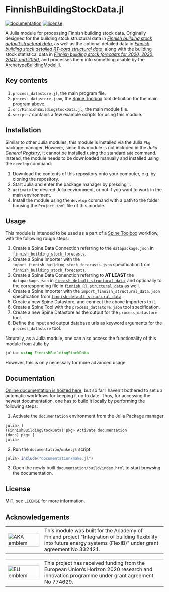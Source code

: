 # FinnishBuildingStockData.jl

[![documentation](https://img.shields.io/badge/documentation-latest-blue)](https://vttresearch.github.io/FinnishBuildingStockData/)
[![license](https://img.shields.io/badge/license-MIT-brightgreen)](https://mit-license.org/)

A Julia module for processing Finnish building stock data.
Originally designed for the building stock structural data in
[*Finnish building stock default structural data*](http://urn.fi/urn:nbn:fi:att:6c6697fc-c601-40b7-a1c9-ad85b0423d38),
as well as the optional detailed data in
[*Finnish building stock detailed RT-card structural data*](http://urn.fi/urn:nbn:fi:att:61b72dc7-2e51-4598-bd65-95b099fabd0c),
along with the building stock statistical data in
[*Finnish building stock forecasts for 2020, 2030, 2040, and 2050*](http://urn.fi/urn:nbn:fi:att:a567a84b-fea4-4ca8-84a1-fe97f52caff4),
and processes them into something usable by the [ArchetypeBuildingModel.jl](https://github.com/vttresearch/ArchetypeBuildingModel).


## Key contents

1. `process_datastore.jl`, the main program file.
2. `process_datastore.json`, the [Spine Toolbox](https://github.com/Spine-project/Spine-Toolbox) tool definition for the main program above.
3. `src/FinnishBuildingStockData.jl`, the main module file.
4. `scripts/` contains a few example scripts for using this module.


## Installation

Similar to other Julia modules, this module is installed via the Julia `Pkg` package manager.
However, since this module is not included in the *Julia General Registry*,
it cannot be installed using the standard `add` command.
Instead, the module needs to be downloaded manually and installed using the `develop` command:

1. Download the contents of this repository onto your computer, e.g. by cloning the repository.
2. Start Julia and enter the package manager by pressing `]`.
3. `activate` the desired Julia environment, or not if you want to work in the main environment.
4. Install the module using the `develop` command with a path to the folder housing the `Project.toml` file of this module.


## Usage

This module is intended to be used as a part of a [Spine Toolbox](https://github.com/Spine-project/Spine-Toolbox) workflow,
with the following rough steps:

1. Create a Spine Data Connection referring to the `datapackage.json` in [`finnish_building_stock_forecasts`](http://urn.fi/urn:nbn:fi:att:a567a84b-fea4-4ca8-84a1-fe97f52caff4).
2. Create a Spine Importer with the `import_finnish_building_stock_forecasts.json` specification from [`finnish_building_stock_forecasts`](http://urn.fi/urn:nbn:fi:att:a567a84b-fea4-4ca8-84a1-fe97f52caff4).
3. Create a Spine Data Conenction referring to **AT LEAST** the `datapackage.json` in [`finnish_default_structural_data`](http://urn.fi/urn:nbn:fi:att:6c6697fc-c601-40b7-a1c9-ad85b0423d38), and optionally to the corresponding file in [`finnish_RT_structural_data`](http://urn.fi/urn:nbn:fi:att:61b72dc7-2e51-4598-bd65-95b099fabd0c) as well.
4. Create a Spine Importer with the `import_finnish_structural_data.json` specification from [`finnish_default_structural_data`](http://urn.fi/urn:nbn:fi:att:6c6697fc-c601-40b7-a1c9-ad85b0423d38).
5. Create a new Spine Datastore, and connect the above Importers to it.
6. Create a Spine Tool with the `process_datastore.json` tool specification.
7. Create a new Spine Datastore as the output for the `process_datastore` tool.
8. Define the input and output database urls as keyword arguments for the `process_datastore` tool.

Naturally, as a Julia module, one can also access the functionality of this module from Julia by
```julia
julia> using FinnishBuildingStockData
```
However, this is only necessary for more advanced usage.


## Documentation

[Online documentation is hosted here](https://vttresearch.github.io/FinnishBuildingStockData/),
but so far I haven't bothered to set up automatic workflows for keeping it up to date.
Thus, for accessing the newest documentation, one has to build it locally
by performing the following steps:

1. Activate the `documentation` environment from the Julia Package manager
```julia
julia> ]
(FinnishBuildingStockData) pkg> Activate documentation
(docs) pkg> ]
julia>
```

2. Run the `documentation/make.jl` script.
```julia
julia> include("documentation/make.jl")
```

3. Open the newly built `documentation/build/index.html` to start browsing the documentation.


## License

MIT, see `LICENSE` for more information.


## Acknowledgements

<center>
<table width=500px frame="none">
<tr>
<td valign="middle" width=100px>
<img src=https://www.aka.fi/globalassets/vanhat/y_kuvat/aka_logo_en.svg alt="AKA emblem" width=100%></td>
<td valign="middle">
This module was built for the Academy of Finland project "Integration of building flexibility into future energy systems (FlexiB)" under grant agreement No 332421.
</td>
</table>
</center>

<center>
<table width=500px frame="none">
<tr>
<td valign="middle" width=100px>
<img src=https://european-union.europa.eu/themes/contrib/oe_theme/dist/eu/images/logo/standard-version/positive/logo-eu--en.svg alt="EU emblem" width=100%></td>
<td valign="middle">
This project has received funding from the European Union’s Horizon 2020 research and innovation programme under grant agreement No 774629.
</td>
</table>
</center>
